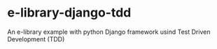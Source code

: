 # e-library-django-tdd
An e-library example with python Django framework usind Test Driven Development (TDD)
